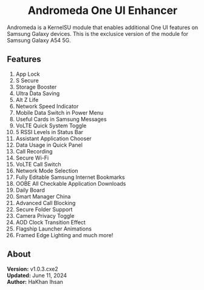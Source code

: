 <h1 align="center">Andromeda One UI Enhancer</h1>

Andromeda is a KernelSU module that enables additional One UI features on Samsung Galaxy devices. This is the exclusice version of the module for Samsung Galaxy A54 5G.

<h2>Features</h2>

1. App Lock
2. S Secure
3. Storage Booster
4. Ultra Data Saving
5. Alt Z Life
6. Network Speed Indicator
7. Mobile Data Switch in Power Menu
8. Useful Cards in Samsung Messages
9. VoLTE Quick System Toggle
10. 5 RSSI Levels in Status Bar
11. Assistant Application Chooser
12. Data Usage in Quick Panel
13. Call Recording
14. Secure Wi-Fi
15. VoLTE Call Switch
16. Network Mode Selection
17. Fully Editable Samsung Internet Bookmarks
18. OOBE All Checkable Application Downloads
19. Daily Board
20. Smart Manager China
21. Advanced Call Blocking
23. Secure Folder Support
25. Camera Privacy Toggle
26. AOD Clock Transition Effect
27. Flagship Launcher Animations
28. Framed Edge Lighting and much more!

<h2>About</h2>

**Version:** v1.0.3.cxe2  
**Updated:** June 11, 2024  
**Author:** HaKhan Ihsan
